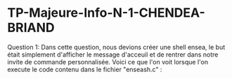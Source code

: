 # TP-Majeure-Info-N-1-CHENDEA-BRIAND
Question 1: 
Dans cette question, nous devions créer une shell ensea, le but était simplement d'afficher le message d'acceuil et de rentrer dans notre invite de commande personnalisée.
Voici ce que l'on voit lorsque l'on execute le code contenu dans le fichier "enseash.c" :
